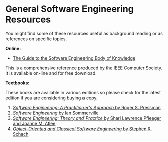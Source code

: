 # General Software Engineering Resources

You might find some of these resources useful as background reading or as references on specific topics.

**Online:**

-   [The Guide to the Software Engineering Body of Knowledge](https://www.computer.org/education/bodies-of-knowledge/software-engineering)

This is a comprehensive reference produced by the IEEE Computer Society. It is available on-line and for free download.

**Textbooks:**

These books are available in various editions so please check for the latest edition if you are considering buying a copy.

1.  [_Software Engineering: A Practitioner's Approach_  by Roger S. Pressman](http://cat.lib.unimelb.edu.au/search/q?author=Pressman&title=Software+Engineering+Practitioner+Approach&sortdropdown=r&searchscope=30)
2.  [_Software Engineering_  by Ian Sommerville](http://cat.lib.unimelb.edu.au/search/q?author=Sommerville&title=Software+Engineering&sortdropdown=r&searchscope=30)
3.  [_Software Engineering: Theory and Practice_  by Shari Lawrence Pfleeger and Joanne M. Atlee](http://cat.lib.unimelb.edu.au/search/q?author=Pfleeger&title=Software+Engineering&sortdropdown=r&searchscope=30)
4.  [_Object-Oriented and Classical Software Engineering_  by Stephen R. Schach](http://cat.lib.unimelb.edu.au/search/q?author=Schach&title=Software+Engineering&sortdropdown=r&searchscope=30)